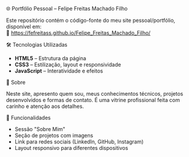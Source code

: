 🌐 Portfólio Pessoal – Felipe Freitas Machado Filho

Este repositório contém o código-fonte do meu site pessoal/portfólio, disponível em:  
🔗 https://fefreitass.github.io/Felipe_Freitas_Machado_Filho/

🛠️ Tecnologias Utilizadas

- **HTML5** – Estrutura da página
- **CSS3** – Estilização, layout e responsividade
- **JavaScript** – Interatividade e efeitos

📄 Sobre

Neste site, apresento quem sou, meus conhecimentos técnicos, projetos desenvolvidos e formas de contato. É uma vitrine profissional feita com carinho e atenção aos detalhes.

📸 Funcionalidades

- Sessão "Sobre Mim"
- Seção de projetos com imagens
- Link para redes sociais (LinkedIn, GitHub, Instagram)
- Layout responsivo para diferentes dispositivos
